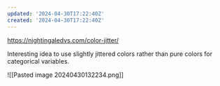 ```yaml
---
updated: '2024-04-30T17:22:40Z'
created: '2024-04-30T17:22:40Z'
---
```

https://nightingaledvs.com/color-jitter/

Interesting idea to use slightly jittered colors rather than pure colors for categorical variables.

![[Pasted image 20240430132234.png]]